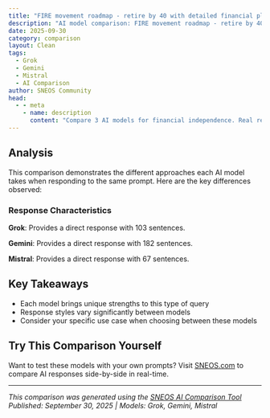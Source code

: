 ```yaml
---
title: "FIRE movement roadmap - retire by 40 with detailed financial plan"
description: "AI model comparison: FIRE movement roadmap - retire by 40 with detailed financial plan..."
date: 2025-09-30
category: comparison
layout: Clean
tags:
  - Grok
  - Gemini
  - Mistral
  - AI Comparison
author: SNEOS Community
head:
  - - meta
    - name: description
      content: "Compare 3 AI models for financial independence. Real responses from Grok, Gemini, Mistral with detailed analysis."
---
```


<ChatComparison
  title="FIRE movement roadmap - retire by 40 with detailed financial plan"
  prompt="FIRE movement roadmap - retire by 40 with detailed financial plan"
  :responses='{
    "Grok": "The FIRE (Financial Independence, Retire Early) movement is a lifestyle and savings strategy aimed at achieving financial independence and retiring early, often by 40 or earlier. Retiring by 40 requires aggressive saving, strategic investing, and disciplined spending. Below is a detailed roadmap with a financial plan to help you achieve FIRE by 40. I\u0027ll assume you\u2019re starting in your 20s (e.g., at age 25) with 15 years to reach your goal. Adjust the numbers and timeline based on your starting age, income, and personal circumstances.\n\n---\n\n### **Key Principles of FIRE**\n1. **Save Aggressively**: Save 50-70% or more of your income.\n2. **Invest Smartly**: Grow your wealth through low-cost index funds, real estate, or other investments.\n3. **Minimize Expenses**: Live frugally by cutting unnecessary costs.\n4. **Know Your FIRE Number**: Calculate the amount you need to save to live off passive income (often using the 4% withdrawal rule).\n\n---\n\n### **Step 1: Assess Your Starting Point (Age 25)**\n- **Current Age**: 25\n- **Goal Retirement Age**: 40 (15 years to save and invest)\n- **Current Income**: Let\u2019s assume $60,000 per year after tax (adjust based on your situation)\n- **Current Savings**: Assume $10,000\n- **Current Debt**: Assume $0 (if you have debt, prioritize paying it off first)\n- **Estimated Annual Expenses in Retirement**: $40,000 (adjust based on your lifestyle and inflation)\n\n#### **Calculate Your FIRE Number**\n- The 4% withdrawal rule (a common FIRE guideline) suggests that you can withdraw 4% of your portfolio annually without depleting it.\n- FIRE Number = Annual Expenses / 0.04\n- FIRE Number = $40,000 / 0.04 = **$1,000,000**\n\n**Goal**: Save and invest $1,000,000 by age 40.\n\n---\n\n### **Step 2: Create a Budget and Maximize Savings Rate**\nTo retire by 40, you\u2019ll need to save and invest a significant portion of your income. Aim for a savings rate of 50-70%.\n\n#### **Sample Budget (Based on $60,000 Annual Income After Tax)**\n- **Annual Expenses**: $24,000 (40% of income)\n  - Housing: $9,600 ($800/month)\n  - Food: $3,600 ($300/month)\n  - Transportation: $2,400 ($200/month)\n  - Insurance/Healthcare: $2,400 ($200/month)\n  - Utilities/Internet: $1,800 ($150/month)\n  - Miscellaneous: $4,200 ($350/month)\n- **Annual Savings**: $36,000 (60% savings rate)\n\n**Note**: If your income is lower, focus on cutting expenses further or increasing income through side hustles or career growth. If your income is higher, save a larger percentage.\n\n---\n\n### **Step 3: Develop an Investment Strategy**\nThe key to reaching $1,000,000 in 15 years is to invest your savings in assets that grow over time. Historical stock market returns average 7-8% per year after inflation.\n\n#### **Investment Breakdown**\n- **Starting Savings**: $10,000\n- **Annual Savings**: $36,000\n- **Investment Return**: Assume 7% annual return compounded yearly\n- **Time Horizon**: 15 years\n\nUsing a compound interest calculator:\n- Saving $36,000/year at 7% for 15 years = **$879,000**\n- Initial $10,000 growing at 7% for 15 years = **$27,590**\n- **Total Portfolio at Age 40**: $879,000 \u002B $27,590 = **$906,590**\n\n**Gap to FIRE Number**: $1,000,000 - $906,590 = **$93,410**\n\n#### **How to Close the Gap**\n1. **Increase Income**: Earn more through promotions, career switches, or side hustles to boost savings.\n   - Example: Increasing income to $70,000/year and maintaining a 60% savings rate lets you save $42,000/year. Over 15 years at 7%, this results in $1,023,000 (including initial $10,000).\n2. **Increase Savings Rate**: Cut expenses further (e.g., save 65-70% of income).\n3. **Optimize Investments**: Consider a diversified portfolio with higher potential returns (e.g., mix of stocks, real estate, or small business investments).\n\n#### **Sample Investment Portfolio**\n- **70% Low-Cost Index Funds (e.g., S\u0026P 500 ETF like VOO or SPY)**: Low fees, broad market exposure.\n- **20% Bonds or Stable Assets**: For diversification and lower risk.\n- **10% Real Estate or Alternative Investments**: Rental properties or REITs for additional income streams.\n\n---\n\n### **Step 4: Manage Expenses and Lifestyle Inflation**\n- **Avoid Lifestyle Creep**: As your income rises, resist the urge to spend more. Redirect raises or bonuses to savings/investments.\n- **Track Spending**: Use budgeting apps like Mint or YNAB to monitor expenses.\n- **Live Below Your Means**: Consider cheaper housing, minimalist living, or DIY solutions to save money.\n\n#### **Adjust for Inflation**\n- Assume 2-3% inflation per year. In 15 years, your $40,000 annual expenses may rise to ~$54,000.\n- Adjusted FIRE Number: $54,000 / 0.04 = **$1,350,000**\n- To account for inflation, increase savings or aim for higher returns (e.g., 8%).\n\n---\n\n### **Step 5: Build Multiple Income Streams**\nRelying solely on a salary can limit your savings potential. Diversify income to accelerate FIRE:\n1. **Side Hustles**: Freelancing, tutoring, or online businesses can add $10,000-$20,000/year.\n2. **Real Estate**: Invest in rental properties for passive income.\n3. **Dividend Stocks**: Build a portfolio of dividend-paying stocks for additional income in retirement.\n\n#### **Example with Side Hustle**\n- Side Hustle Income: $15,000/year after tax\n- Save 80% of side hustle income: $12,000/year\n- Over 15 years at 7% return: **$293,000**\n- New Portfolio Total: $906,590 (from earlier) \u002B $293,000 = **$1,199,590**\n\n**Note**: This gets you closer to the adjusted FIRE number of $1,350,000.\n\n---\n\n### **Step 6: Plan for Healthcare and Emergencies**\n- **Emergency Fund**: Save 6-12 months of expenses ($20,000-$40,000) in a high-yield savings account before investing aggressively.\n- **Healthcare**: Research affordable insurance options post-retirement (e.g., ACA plans in the U.S.) or build a healthcare fund. Budget $5,000-$10,000/year for premiums or out-of-pocket costs.\n- **Taxes in Retirement**: Account for taxes on withdrawals (e.g., capital gains, dividends). Consult a financial advisor for tax-efficient strategies like Roth IRAs or 401(k) conversions.\n\n---\n\n### **Step 7: Milestones and Timeline**\nBreak down the 15-year journey into actionable milestones to stay motivated.\n\n#### **Age 25-30 (Years 1-5): Build the Foundation**\n- Save $36,000/year (total $180,000 saved).\n- Invest aggressively in index funds.\n- Build an emergency fund of $30,000.\n- Pay off any high-interest debt.\n- Expected Portfolio (with 7% return): ~$230,000 by age 30.\n\n#### **Age 30-35 (Years 6-10): Accelerate Growth**\n- Increase income to $80,000\u002B through career growth or side hustles.\n- Save $48,000/year (total $240,000 saved).\n- Explore real estate or other investments for diversification.\n- Expected Portfolio (with 7% return): ~$600,000 by age 35.\n\n#### **Age 35-40 (Years 11-15): Final Push**\n- Maintain or increase savings rate (60-70%).\n- Save $48,000/year (total $240,000 saved).\n- Fine-tune portfolio for stability as retirement approaches.\n- Expected Portfolio (with 7% return): ~$1,200,000-$1,350,000 by age 40.\n\n---\n\n### **Step 8: Post-FIRE Plan (Age 40 and Beyond)**\n- **Withdrawal Strategy**: Withdraw 4% annually ($40,000-$54,000 adjusted for inflation) from your portfolio.\n- **Diversify Income**: Use rental income, dividends, or part-time work to supplement withdrawals.\n- **Relocate if Needed**: Consider moving to a lower-cost area or country to stretch your savings.\n- **Reassess Regularly**: Monitor your portfolio and adjust withdrawals for market conditions or unexpected expenses.\n\n---\n\n### **Potential Challenges and Solutions**\n1. **Market Downturns**: A recession could impact returns. Solution: Maintain a diversified portfolio and an emergency fund.\n2. **Burnout**: High savings rates can be stressful. Solution: Balance frugality with small rewards or breaks.\n3. **Unexpected Expenses**: Medical emergencies or family obligations. Solution: Build a robust emergency fund and insurance coverage.\n4. **Income Stagnation**: If income doesn\u2019t grow, savings may fall short. Solution: Focus on skill development, networking, and side hustles.\n\n---\n\n### **Adjusted FIRE Number and Flexibility**\nIf $1,350,000 seems unattainable, consider **Lean FIRE** (minimalist lifestyle with lower expenses, e.g., $30,000/year = $750",
    "Gemini": "Okay, let\u0027s map out a potential FIRE (Financial Independence, Retire Early) roadmap targeting retirement by age 40.  This is a highly ambitious goal, so it requires a significant commitment to saving, investing, and potentially income generation.  This is a general template and needs to be customized based on your specific income, expenses, and risk tolerance.\n\n**I. Understanding the Landscape (Before Age 25 - or Current Age if Older)**\n\n*   **A.  Current Financial Assessment:**\n\n    *   **1.  Net Worth Calculation:**  Calculate your current net worth.  Assets (cash, investments, property) minus liabilities (debts).\n    *   **2.  Income \u0026 Expenses Tracking:**  Meticulously track every dollar coming in and going out for at least 3-6 months. Use budgeting software (YNAB, Mint, Personal Capital), spreadsheets, or a budgeting app.\n    *   **3.  Debt Assessment:**  List all debts (student loans, credit cards, car loans, mortgage). Include interest rates and minimum payments.\n    *   **4.  Investment Assessment:**  What investments do you have currently? What are the returns? What are the tax implications?\n\n*   **B.  Define Your \u0022Retirement\u0022 Lifestyle:**\n\n    *   **1.  Estimate Annual Expenses:**  This is *crucial*.  Estimate your desired annual spending in retirement.  Be realistic.  Consider:\n        *   Housing (mortgage, rent, property taxes, insurance, maintenance)\n        *   Food (groceries, dining out)\n        *   Transportation (car payments, insurance, gas, public transport)\n        *   Healthcare (insurance premiums, out-of-pocket costs)\n        *   Travel \u0026 Entertainment\n        *   Utilities (electricity, water, gas, internet, phone)\n        *   Personal Care (clothing, grooming)\n        *   Insurance (life, disability, umbrella)\n        *   Hobbies \u0026 Activities\n        *   Gifts \u0026 Donations\n        *   Contingency Fund (unexpected expenses)\n    *   **2.  Consider Inflation:**  Factor in inflation.  A good starting point is to use a historical average of 3% per year.  Project your future expenses in *today\u0027s dollars*.\n    *   **3.  Location, Location, Location:**  Where do you plan to live?  Cost of living varies significantly.  Consider lower-cost areas or even FIRE-friendly countries.\n\n*   **C.  Determine Your FIRE Number:**\n\n    *   **1.  The 4% Rule:**  A common guideline is the 4% rule.  This suggests you can withdraw 4% of your portfolio annually, adjusted for inflation, and have a high probability of not running out of money over a 30-year retirement.\n    *   **2.  Calculate FIRE Number:**  Multiply your estimated annual expenses by 25 (1 / 0.04 = 25).  For example, if you estimate needing $50,000 per year, your FIRE number is $1,250,000.\n    *   **3.  Other Withdrawal Rates:** The 4% rule is a starting point. It\u0027s important to use a retirement calculator or financial advisor to look at other options. Some studies show that with low interest rates and high inflation rates, you should be closer to 3%.\n    *   **4.  Social Security and Pension:** Consider what your social security and pension may be, so you can subtract that from your estimated annual expenses.\n\n*   **D.  Timeframe:**\n\n    *   How many years do you have to reach your goal?\n\n**II.  The Accumulation Phase (Ages 25-40)**\n\n*   **A.  Maximize Income:**\n\n    *   **1.  Career Development:**  Invest in your skills and knowledge to increase your earning potential.  Consider:\n        *   Further education (degrees, certifications)\n        *   Networking\n        *   Job hopping (strategically, for significant salary increases)\n        *   Negotiating salary increases\n    *   **2.  Side Hustles \u0026 Entrepreneurship:**  Explore additional income streams.  This is often critical for early retirement.  Examples:\n        *   Freelancing (writing, design, coding)\n        *   Online businesses (e-commerce, affiliate marketing, blogging)\n        *   Real estate (rental properties)\n        *   Part-time jobs\n    *   **3.  Increase Income Over Time:** Aim to increase income each year. It\u0027s more difficult to save more money the lower your income is.\n\n*   **B.  Aggressive Saving \u0026 Investing:**\n\n    *   **1.  High Savings Rate:**  Aim for a savings rate of at least 50%, and ideally 70% or higher, of your *after-tax* income.  This is the cornerstone of FIRE.\n    *   **2.  Debt Reduction:**  Prioritize paying off high-interest debt (credit cards, personal loans) as quickly as possible. Use the debt avalanche or snowball method.\n    *   **3.  Optimize Retirement Accounts:**\n        *   **401(k) / 403(b):** Contribute enough to your employer\u0027s plan to maximize any employer match. This is \u0022free money.\u0022\n        *   **IRA (Roth or Traditional):**  Contribute the maximum amount allowed each year.\n        *   **HSA (Health Savings Account):**  If eligible, contribute to an HSA.  It offers triple tax advantages (tax-deductible contributions, tax-free growth, tax-free withdrawals for qualified healthcare expenses).  You can invest the funds within the HSA.\n        *   **Backdoor Roth:** If your income exceeds the limits for contributing directly to a Roth IRA, research the backdoor Roth IRA strategy.\n    *   **4.  Taxable Brokerage Account:**  Once you\u0027ve maxed out your tax-advantaged accounts, invest in a taxable brokerage account.  This provides flexibility for early withdrawals.\n    *   **5.  Investment Strategy:**\n        *   **Diversification:**  Diversify your investments across different asset classes (stocks, bonds, real estate).\n        *   **Index Funds \u0026 ETFs:**  Consider low-cost index funds and ETFs (Exchange-Traded Funds) that track broad market indexes (e.g., S\u0026P 500, total stock market).\n        *   **Asset Allocation:**  Adjust your asset allocation based on your risk tolerance and time horizon.  A common strategy for younger investors is to have a higher allocation to stocks (80-90%) due to their higher growth potential.\n        *   **Rebalancing:**  Regularly rebalance your portfolio to maintain your desired asset allocation.\n        *   **Consider Real Estate:** Real estate can be a valuable asset but can also be illiquid.\n    *   **6.  Avoid Lifestyle Inflation:**  Resist the urge to increase your spending as your income grows.  Direct any extra income towards savings and investments.\n\n*   **C.  Minimize Expenses:**\n\n    *   **1.  Budgeting \u0026 Tracking:**  Continue tracking your expenses and look for areas to cut back.\n    *   **2.  Housing:**  This is often the biggest expense. Consider:\n        *   Downsizing\n        *   House hacking (renting out a portion of your home)\n        *   Living in a lower-cost area\n    *   **3.  Transportation:**\n        *   Drive a reliable, fuel-efficient car.\n        *   Use public transportation, bike, or walk when possible.\n    *   **4.  Food:**\n        *   Cook at home more often.\n        *   Meal plan.\n        *   Reduce eating out.\n    *   **5.  Entertainment:**\n        *   Find free or low-cost activities.\n        *   Utilize libraries and community resources.\n    *   **6.  Subscriptions \u0026 Memberships:**  Review all subscriptions and cancel those you don\u0027t use regularly.\n\n*   **D.  Contingency Planning:**\n\n    *   **1.  Emergency Fund:**  Maintain a robust emergency fund (3-6 months of living expenses) in a high-yield savings account.\n    *   **2.  Insurance:**  Ensure you have adequate health, life, disability, and property insurance.\n\n**III.  The Decumulation Phase (Age 40 and Beyond)**\n\n*   **A.  Withdrawal Strategy:**\n\n    *   **1.  Refine FIRE Number:** Re-evaluate your FIRE number closer to retirement. Consider any changes in your expenses, investment returns, or life circumstances.\n    *   **2.  Sequence of Returns Risk:**  Be aware of sequence of returns risk.  Poor investment returns in the early years of retirement can significantly impact your portfolio\u0027s longevity.\n    *   **3.  Withdrawal Order:**  Determine the optimal order for withdrawing funds from different accounts. Generally, it\u0027s best to withdraw from taxable accounts first to minimize taxes, then tax-deferred accounts (401(k), IRA), and finally Roth accounts (which offer tax-free withdrawals).\n    *   **4.  Tax Optimization:**  Work with a tax advisor to minimize taxes in retirement. Consider Roth conversions.\n    *   **5.  Dynamic Withdrawal Strategies:** Consider more sophisticated withdrawal strategies that adjust withdrawals based on market conditions.  Examples include:\n        *   Variable Percentage Withdrawal (VPW)\n        *   Guardrails approach\n    *   **6.  Part-Time Work/Consulting:** Consider doing part-time work or consulting for fun and income.\n\n*   **B.  Healthcare:**\n\n    *   **1.  Healthcare Costs:**  Healthcare is a major expense in retirement. Research options for health insurance, including:\n        *   Affordable Care Act (ACA) marketplace\n        *   Early Medicare access (if eligible)\n        *   COBRA (temporary continuation of employer-sponsored health insurance)\n        *   International health insurance (if retiring abroad)\n    *   **2.  Long-Term Care Insurance:**  Consider long-term care insurance to protect against the potentially devastating costs of long-term care.\n\n*   **C.  Ongoing Portfolio Management:**\n\n    *   **1.  Monitor Investments:**  Regularly monitor your investments and make adjustments as needed.\n    *   **2.  Rebalance Portfolio:**  Continue to rebalance your portfolio to maintain your desired asset allocation.\n    *   **3.  Stay Informed:**  Stay informed about market trends, economic conditions, and changes in tax laws.\n\n*   **D.  Lifestyle Adjustments:**\n\n    *   **1.  Flexibility:**  Be prepared to adjust your lifestyle and spending as needed.  Retirement is not a fixed state.\n    *   **2.  Purpose \u0026 Fulfillment:**  Find purpose and fulfillment in your retirement activities.  Consider volunteering, pursuing hobbies, spending time with loved ones, or starting a new business.\n    *   **3.  Staying Active and Healthy:** Make sure to prioritize activity and healthy eating to keep up quality of life.\n\n**IV. Important Considerations**\n\n*   **A.  Social Security:**  Factor in Social Security benefits, but don\u0027t rely on them solely.  Consider the impact of claiming Social Security at different ages.\n*   **B.  Taxes:**  Taxes are a significant factor in FIRE.  Consult with a tax advisor to develop a tax-efficient retirement strategy.\n*   **C.  Estate Planning:**  Create a comprehensive estate plan, including a will, trust, and powers of attorney.\n*   **D.  Inflation:**  Always consider inflation when planning for retirement.\n*   **E.  Healthcare:** Make sure to estimate healthcare costs accurately.\n*   **F.  Flexibility:**  Be prepared to adjust your plans as needed. Life is unpredictable.\n*   **G.  Mental Health:** FIRE can be a stressful endeavor. Prioritize your mental health and seek support if needed.\n*   **H.  Professional Advice:**  Consider consulting with a qualified financial advisor, tax advisor, and estate planning attorney.\n\n**Example Spreadsheet Template (Simplified):**\n\n| Category                 | Year 1 | Year 2 | Year 3 | Year 4 | Year 5 | ... | Year 15 |\n| :----------------------- | :----- | :----- | :----- | :----- | :----- | :-: | :------ |\n| **Income**               |        |        |        |        |        |     |         |\n| Salary                   |        |        |        |        |        |     |         |\n| Side Hustle Income      |        |        |        |        |        |     |         |\n| **Expenses**              |        |        |        |        |        |     |         |\n| Housing                  |        |        |        |        |        |     |         |\n| Food                     |        |        |        |        |        |     |         |\n| Transportation           |        |        |        |        |        |     |         |\n| Healthcare               |        |        |        |        |        |     |         |\n| Other Expenses           |        |        |        |        |        |     |         |\n| **Total Expenses**        |        |        |        |        |        |     |         |\n| **Savings \u0026 Investments** |        |        |        |        |        |     |         |\n| 401(k)                   |        |        |        |        |        |     |         |\n| IRA                      |        |        |        |        |        |     |         |\n| Brokerage Account        |        |        |        |        |        |     |         |\n| **Net Savings**            |        |        |        |        |        |     |         |\n| **Portfolio Value**       |        |        |        |        |        |     |         |\n| Start Balance            |        |        |        |        |        |     |         |\n| Contributions            |        |        |        |        |        |     |         |\n| Investment Growth (Est.) |        |        |        |        |        |     |         |\n| End Balance              |        |        |        |        |        |     |         |\n\n**Key Takeaways:**\n\n*   **Discipline is Paramount:**  FIRE requires unwavering discipline in saving and investing.\n*   **Flexibility is Essential:**  Be prepared to adjust your plans as needed.\n*   **Seek Expert Advice:**  Consult with qualified professionals.\n*   **Lifestyle Design:**  Think carefully about the kind of life you want to live in retirement. FIRE isn\u0027t just about money; it\u0027s about freedom and fulfillment.\n*   **Consider Part-Time work:** Part-time work can make a big difference in your retirement and make it easier to make ends meet.\n\nThis roadmap is a starting point.  You\u0027ll need to customize it to your individual circumstances. Good luck!\n",
    "Mistral": "The FIRE (Financial Independence, Retire Early) movement is a lifestyle strategy aimed at accumulating enough assets to retire earlier than traditional retirement ages. Here\u0027s a detailed roadmap and financial plan to help you retire by 40:\n\n### 1. **Assess Your Current Financial Situation**\n   - **Income:** Determine your current income and potential for future increases.\n   - **Expenses:** Track your monthly expenses to understand your spending habits.\n   - **Debt:** Evaluate your current debt (e.g., student loans, credit cards, mortgage) and create a plan to pay it off.\n   - **Savings:** Assess your current savings and investments.\n\n### 2. **Set Clear Financial Goals**\n   - **Retirement Age:** Aim for 40 years old.\n   - **Annual Expenses:** Estimate your annual expenses in retirement.\n   - **Savings Rate:** Aim for a high savings rate, typically 50% or more of your income.\n   - **Investment Returns:** Assume a conservative annual return rate (e.g., 7%).\n\n### 3. **Create a Budget**\n   - **Essential Expenses:** Housing, food, utilities, transportation.\n   - **Discretionary Expenses:** Entertainment, travel, hobbies.\n   - **Savings:** Allocate a significant portion of your income to savings and investments.\n\n### 4. **Pay Off High-Interest Debt**\n   - Prioritize paying off high-interest debt (e.g., credit cards) to free up more money for savings and investments.\n\n### 5. **Build an Emergency Fund**\n   - Aim for 3-6 months\u0027 worth of living expenses in a liquid, easily accessible account.\n\n### 6. **Maximize Retirement Accounts**\n   - **401(k) or 403(b):** Contribute up to the annual limit, especially if your employer offers a match.\n   - **IRA:** Contribute to a traditional or Roth IRA, depending on your tax situation.\n   - **HSA:** If eligible, contribute to a Health Savings Account for tax-advantaged savings.\n\n### 7. **Invest Wisely**\n   - **Diversified Portfolio:** Invest in a mix of stocks, bonds, and other assets.\n   - **Low-Cost Index Funds:** Consider low-cost index funds or ETFs for passive investing.\n   - **Real Estate:** Explore real estate investments for additional income streams.\n\n### 8. **Increase Your Income**\n   - **Career Advancement:** Seek promotions, raises, or higher-paying jobs.\n   - **Side Hustles:** Start a side business or freelance work to supplement your income.\n   - **Passive Income:** Invest in dividend stocks, rental properties, or other passive income sources.\n\n### 9. **Optimize Taxes**\n   - **Tax-Efficient Investing:** Use tax-advantaged accounts and strategies to minimize your tax burden.\n   - **Tax Loss Harvesting:** Sell losing investments to offset gains and reduce taxes.\n   - **Tax Planning:** Consult with a tax professional to optimize your tax situation.\n\n### 10. **Monitor and Adjust**\n   - **Regular Reviews:** Review your financial plan and investments regularly (e.g., quarterly or annually).\n   - **Adjust Goals:** Be flexible and adjust your goals and strategies as needed based on market conditions and personal circumstances.\n\n### 11. **Plan for Healthcare**\n   - **Health Insurance:** Ensure you have adequate health insurance coverage.\n   - **Health Savings:** Build a reserve for healthcare expenses, especially if you plan to retire before Medicare eligibility.\n\n### 12. **Consider Early Retirement Challenges**\n   - **Healthcare Costs:** Plan for higher healthcare costs before Medicare eligibility.\n   - **Social Security:** Understand the implications of early retirement on Social Security benefits.\n   - **Withdrawal Strategy:** Develop a withdrawal strategy to ensure your savings last throughout retirement.\n\n### 13. **Seek Professional Advice**\n   - **Financial Advisor:** Consider working with a financial advisor who specializes in early retirement planning.\n   - **Tax Professional:** Consult with a tax professional to optimize your tax situation.\n\n### Sample Financial Plan\n\n#### **Assumptions:**\n   - **Current Age:** 30\n   - **Annual Income:** $100,000\n   - **Annual Expenses:** $50,000\n   - **Savings Rate:** 50%\n   - **Investment Return:** 7%\n   - **Retirement Age:** 40\n\n#### **Yearly Savings:**\n   - **Annual Savings:** $50,000\n   - **Total Savings Over 10 Years:** $500,000 (without compounding)\n\n#### **Investment Growth:**\n   - **Year 1:** $50,000\n   - **Year 2:** $103,500 (50,000 \u002B 50,000 * 1.07)\n   - **Year 3:** $161,049 (103,500 \u002B 50,000 * 1.07)\n   - ...\n   - **Year 10:** $1,067,658 (assuming 7% annual return)\n\n#### **Retirement Savings Needed:**\n   - **Annual Expenses in Retirement:** $50,000\n   - **Withdrawal Rate:** 4%\n   - **Total Savings Needed:** $1,250,000 ($50,000 / 0.04)\n\n#### **Gap to Fill:**\n   - **Current Savings by Age 40:** $1,067,658\n   - **Additional Savings Needed:** $182,342\n\n#### **Strategies to Fill the Gap:**\n   - **Increase Savings Rate:** Aim for a higher savings rate.\n   - **Increase Income:** Seek additional income sources.\n   - **Investment Returns:** Aim for higher investment returns.\n   - **Reduce Expenses:** Lower annual expenses in retirement.\n\nBy following this roadmap and financial plan, you can work towards achieving financial independence and retiring by the age of 40."
  }'
  published-date="11:23"
/>

## Analysis

This comparison demonstrates the different approaches each AI model takes when responding to the same prompt. Here are the key differences observed:

### Response Characteristics

**Grok**: Provides a direct response with 103 sentences. 

**Gemini**: Provides a direct response with 182 sentences. 

**Mistral**: Provides a direct response with 67 sentences. 

## Key Takeaways

- Each model brings unique strengths to this type of query
- Response styles vary significantly between models
- Consider your specific use case when choosing between these models

## Try This Comparison Yourself

Want to test these models with your own prompts? Visit [SNEOS.com](https://sneos.com) to compare AI responses side-by-side in real-time.

---

*This comparison was generated using the [SNEOS AI Comparison Tool](https://sneos.com)*
*Published: September 30, 2025 | Models: Grok, Gemini, Mistral*
